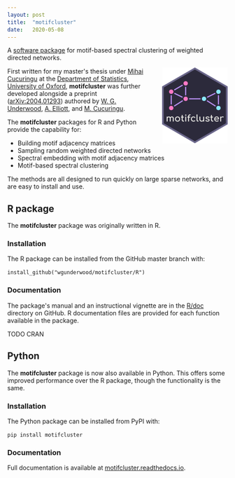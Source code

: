 ```yaml
---
layout: post
title:  "motifcluster"
date:   2020-05-08
---
```



A [software package](https://github.com/WGUNDERWOOD/motifcluster)
for motif-based spectral clustering
of weighted directed networks.


<img style="float: right; padding-left: 30px; padding-top: 0px;"
src="/assets/graphics/posts/images_motifcluster/hex_sticker_small.png">


First written for my master's thesis under
[Mihai Cucuringu](mcucuringu)
at the
[Department of Statistics](https://www.stats.ox.ac.uk/),
[University of Oxford](http://www.ox.ac.uk/),
**motifcluster** was further developed alongside a preprint
([arXiv:2004.01293](https://arxiv.org/abs/2004.01293))
authored by
[W. G. Underwood][wgunderwood],
[A. Elliott][aelliott],
and [M. Cucuringu][mcucuringu].

The **motifcluster** packages for R and Python provide the capability for:

- Building motif adjacency matrices
- Sampling random weighted directed networks
- Spectral embedding with motif adjacency matrices
- Motif-based spectral clustering

The methods are all designed to run quickly on large sparse networks,
and are easy to install and use.

## R package

The **motifcluster** package
was originally written in R.

### Installation

The R package can be installed from the GitHub master branch with:

```
install_github("wgunderwood/motifcluster/R")
```

### Documentation

The package's manual and an instructional vignette are in the
[R/doc](https://github.com/WGUNDERWOOD/motifcluster/tree/master/R/doc)
directory on GitHub.
R documentation files are provided for each function
available in the package.

TODO CRAN



## Python

The **motifcluster** package
is now also available in Python.
This offers some improved performance
over the R package,
though the functionality is the same.

### Installation

The Python package can be installed from PyPI with:

```
pip install motifcluster
```

### Documentation

Full documentation is available at
[motifcluster.readthedocs.io](https://motifcluster.readthedocs.io/).


[wgunderwood]: /

[mcucuringu]: https://scholar.google.com/citations?user=GFvVRzwAAAAJ&hl=en
[aelliott]: https://www.turing.ac.uk/people/researchers/andrew-elliott
